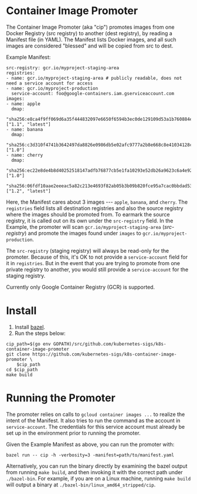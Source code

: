 # Container Image Promoter

The Container Image Promoter (aka "cip") promotes images from one Docker
Registry (src registry) to another (dest registry), by reading a Manifest file
(in YAML). The Manifest lists Docker images, and all such images are considered
"blessed" and will be copied from src to dest.

Example Manifest:

```
src-registry: gcr.io/myproject-staging-area
registries:
- name: gcr.io/myproject-staging-area # publicly readable, does not need a service account for access
- name: gcr.io/myproject-production
  service-account: foo@google-containers.iam.gserviceaccount.com
images:
- name: apple
  dmap:
    "sha256:e8ca4f9ff069d6a35f444832097e6650f6594b3ec0de129109d53a1b760884e9": ["1.1", "latest"]
- name: banana
  dmap:
    "sha256:c3d310f4741b3642497da8826e0986db5e02afc9777a2b8e668c8e41034128c1": ["1.0"]
- name: cherry
  dmap:
    "sha256:ec22e8de4b8d40252518147adfb76877cb5e1fa10293e52db26a9623c6a4e92b": ["1.0"]
    "sha256:06fdf10aae2eeeac5a82c213e4693f82ab05b3b09b820fce95a7cac0bbdad534": ["1.2", "latest"]
```

Here, the Manifest cares about 3 images --- `apple`, `banana`, and `cherry`. The
`registries` field lists all destination registries and also the source registry
where the images should be promoted from. To earmark the source registry, it is
called out on its own under the `src-registry` field. In the Example, the
promoter will scan `gcr.io/myproject-staging-area` (*src-registry*) and promote
the images found under `images` to `gcr.io/myproject-production`.

The `src-registry` (staging registry) will always be read-only for the promoter.
Because of this, it's OK to not provide a `service-account` field for it in
`registries`. But in the event that you are trying to promote from one private
registry to another, you would still provide a `service-account` for the staging
registry.

Currently only Google Container Registry (GCR) is supported.

# Install

1. Install [bazel][bazel].
2. Run the steps below:

```
cip_path=$(go env GOPATH)/src/github.com/kubernetes-sigs/k8s-container-image-promoter
git clone https://github.com/kubernetes-sigs/k8s-container-image-promoter \
    $cip_path
cd $cip_path
make build
```

# Running the Promoter

The promoter relies on calls to `gcloud container images ...` to realize the
intent of the Manifest. It also tries to run the command as the account in
`service-account`. The credentials for this service account must already be set
up in the environment prior to running the promoter.

Given the Example Manifest as above, you can run the promoter with:

```
bazel run -- cip -h -verbosity=3 -manifest=path/to/manifest.yaml
```

Alternatively, you can run the binary directly by examining the bazel output
from running `make build`, and then invoking it with the correct path under
`./bazel-bin`. For example, if you are on a Linux machine, running `make build`
will output a binary at `./bazel-bin/linux_amd64_stripped/cip`.

[bazel]:https://bazel.build/

